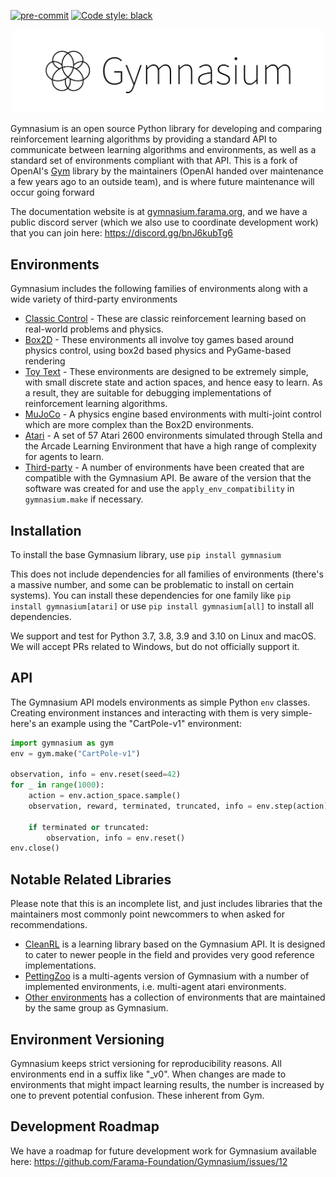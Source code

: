 [![pre-commit](https://img.shields.io/badge/pre--commit-enabled-brightgreen?logo=pre-commit&logoColor=white)](https://pre-commit.com/) [![Code style: black](https://img.shields.io/badge/code%20style-black-000000.svg)](https://github.com/psf/black)

<p align="center">
    <img src="https://raw.githubusercontent.com/Farama-Foundation/Gymnasium/main/gymnasium-text.png" width="500px"/>
</p>


Gymnasium is an open source Python library for developing and comparing reinforcement learning algorithms by providing a standard API to communicate between learning algorithms and environments, as well as a standard set of environments compliant with that API. This is a fork of OpenAI's [Gym](https://github.com/openai/gym) library by the maintainers (OpenAI handed over maintenance a few years ago to an outside team), and is where future maintenance will occur going forward

The documentation website is at [gymnasium.farama.org](https://gymnasium.farama.org), and we have a public discord server (which we also use to coordinate development work) that you can join here: https://discord.gg/bnJ6kubTg6


## Environments

Gymnasium includes the following families of environments along with a wide variety of third-party environments
* [Classic Control](https://gymnasium.farama.org/environments/classic_control/) - These are classic reinforcement learning based on real-world problems and physics.
* [Box2D](https://gymnasium.farama.org/environments/box2d/) - These environments all involve toy games based around physics control, using box2d based physics and PyGame-based rendering
* [Toy Text](https://gymnasium.farama.org/environments/toy_text/) - These environments are designed to be extremely simple, with small discrete state and action spaces, and hence easy to learn. As a result, they are suitable for debugging implementations of reinforcement learning algorithms.
* [MuJoCo](https://gymnasium.farama.org/environments/mujoco/) - A physics engine based environments with multi-joint control which are more complex than the Box2D environments.
* [Atari](https://gymnasium.farama.org/environments/atari/) - A set of 57 Atari 2600 environments simulated through Stella and the Arcade Learning Environment that have a high range of complexity for agents to learn.
* [Third-party](https://gymnasium.farama.org/environments/third_party_environments/) - A number of environments have been created that are compatible with the Gymnasium API. Be aware of the version that the software was created for and use the `apply_env_compatibility` in `gymnasium.make` if necessary.


## Installation

To install the base Gymnasium library, use `pip install gymnasium`

This does not include dependencies for all families of environments (there's a massive number, and some can be problematic to install on certain systems). You can install these dependencies for one family like `pip install gymnasium[atari]` or use `pip install gymnasium[all]` to install all dependencies.

We support and test for Python 3.7, 3.8, 3.9 and 3.10 on Linux and macOS. We will accept PRs related to Windows, but do not officially support it.

## API

The Gymnasium API models environments as simple Python `env` classes. Creating environment instances and interacting with them is very simple- here's an example using the "CartPole-v1" environment:

```python
import gymnasium as gym
env = gym.make("CartPole-v1")

observation, info = env.reset(seed=42)
for _ in range(1000):
    action = env.action_space.sample()
    observation, reward, terminated, truncated, info = env.step(action)

    if terminated or truncated:
        observation, info = env.reset()
env.close()
```

## Notable Related Libraries

Please note that this is an incomplete list, and just includes libraries that the maintainers most commonly point newcommers to when asked for recommendations.

* [CleanRL](https://github.com/vwxyzjn/cleanrl) is a learning library based on the Gymnasium API. It is designed to cater to newer people in the field and provides very good reference implementations.
* [PettingZoo](https://github.com/Farama-Foundation/PettingZoo) is a multi-agents version of Gymnasium with a number of implemented environments, i.e. multi-agent atari environments.
* [Other environments](https://farama.org/projects) has a collection of environments that are maintained by the same group as Gymnasium.

## Environment Versioning

Gymnasium keeps strict versioning for reproducibility reasons. All environments end in a suffix like "\_v0".  When changes are made to environments that might impact learning results, the number is increased by one to prevent potential confusion. These inherent from Gym.


## Development Roadmap

We have a roadmap for future development work for Gymnasium available here: https://github.com/Farama-Foundation/Gymnasium/issues/12

